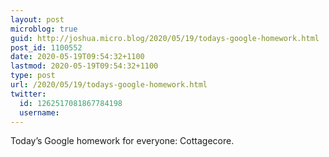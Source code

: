 ```yaml
---
layout: post
microblog: true
guid: http://joshua.micro.blog/2020/05/19/todays-google-homework.html
post_id: 1100552
date: 2020-05-19T09:54:32+1100
lastmod: 2020-05-19T09:54:32+1100
type: post
url: /2020/05/19/todays-google-homework.html
twitter:
  id: 1262517081867784198
  username: 
---
```

Today’s Google homework for everyone: Cottagecore.
